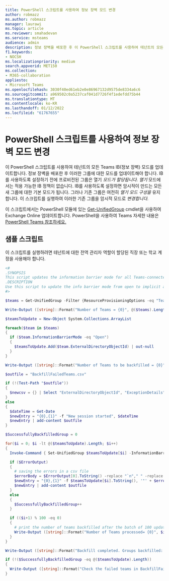 ```yaml
---
title: PowerShell 스크립트를 사용하여 정보 장벽 모드 변경
author: robmazz
ms.author: robmazz
manager: laurawi
ms.topic: article
ms.reviewer: smahadevan
ms.service: msteams
audience: admin
description: 정보 장벽을 배포한 후 이 PowerShell 스크립트를 사용하여 테넌트의 모든 그룹에 대해 개방형에서 암시적 모드로 모드를 업데이트합니다.
f1.keywords:
- NOCSH
ms.localizationpriority: medium
search.appverid: MET150
ms.collection:
- M365-collaboration
appliesto:
- Microsoft Teams
ms.openlocfilehash: 3030f40ed61eb2e0e86967132d9575de8334a6c6
ms.sourcegitcommit: a969502c0a5237caf041d7726f4f1edefdd75b44
ms.translationtype: MT
ms.contentlocale: ko-KR
ms.lasthandoff: 01/12/2022
ms.locfileid: "61767655"
---
```

# <a name="change-information-barriers-modes-with-a-powershell-script"></a>PowerShell 스크립트를 사용하여 정보 장벽 모드 변경

이 PowerShell 스크립트를 사용하여 테넌트의 모든 Teams IB(정보 장벽) 모드를 업데이트합니다. 정보 장벽을 배포한 후 이러한 그룹에 대한 모드를 업데이트해야 합니다. IB를 사용하도록 설정하기 전에 프로비전된 그룹은 열기 *모드가 할당됩니다.* *열기* 모드에서는 적용 가능한 IB 정책이 없습니다. IB를 사용하도록  설정하면 암시적이 만드는 모든 새 그룹에 대한 기본 모드가 됩니다. 그러나 기존 그룹은 여전히 *열기 모드 구성을* 유지합니다. 이 스크립트를 실행하여 이러한 기존 그룹을 암시적 모드로 *변경합니다.*

이 스크립트에서는 PowerShell 모듈에 있는 [Get-UnifiedGroup](/powershell/module/exchange/Set-UnifiedGroup) cmdlet을 사용하여 Exchange Online 업데이트합니다. PowerShell을 사용하여 Teams 자세한 내용은 [PowerShell Teams 참조하세요.](./teams-powershell-overview.md)

## <a name="sample-script"></a>샘플 스크립트

이 스크립트를 실행하려면 테넌트에 대한 전역 관리자 역할이 할당된 직장 또는 학교 계정을 사용해야 합니다.

```powershell
<#
.SYNOPSIS
This script updates the information barrier mode for all Teams-connected groups in your tenant at the same time.
.DESCRIPTION
Use this script to update the info barrier mode from open to implicit across the groups in your tenant.
#>

$teams = Get-UnifiedGroup -Filter {ResourceProvisioningOptions -eq "Team"} -ResultSize Unlimited

Write-Output ([string]::Format("Number of Teams = {0}", @($teams).Length))

$teamsToUpdate = New-Object System.Collections.ArrayList

foreach($team in $teams)
{
  if ($team.InformationBarrierMode -eq "Open")
  {
    $teamsToUpdate.Add($team.ExternalDirectoryObjectId) | out-null
  }
}

Write-Output ([string]::Format("Number of Teams to be backfilled = {0}", @($teamsToUpdate).Length))

$outfile = "BackfillFailedTeams.csv"

if (!(Test-Path "$outfile"))
{
  $newcsv = {} | Select "ExternalDirectoryObjectId", "ExceptionDetails" | Export-Csv $outfile -NoTypeInformation  
}
else
{
  $dateTime = Get-Date
  $newEntry = "{0},{1}" -f "New session started", $dateTime
  $newEntry | add-content $outfile
}

$SuccessfullyBackfilledGroup = 0

for($i = 0; $i -lt @($teamsToUpdate).Length; $i++)
{
  Invoke-Command { Set-UnifiedGroup $teamsToUpdate[$i] -InformationBarrierMode "Implicit" } -ErrorVariable ErrorOutput

  if ($ErrorOutput)
  {
    # saving the errors in a csv file
    $errorBody = $ErrorOutput[0].ToString() -replace "`n"," " -replace "`r"," " -replace ",", " "
    $newEntry = "{0},{1}" -f $teamsToUpdate[$i].ToString(), '"' + $errorBody + '"'
    $newEntry | add-content $outfile
  }
  else
  {
    $SuccessfullyBackfilledGroup++
  }

  if (($i+1) % 100 -eq 0)
  {
    # print the number of teams backfilled after the batch of 100 updates
    Write-Output ([string]::Format("Number of Teams processed= {0}", $i+1)) 
  }
}

Write-Output ([string]::Format("Backfill completed. Groups backfilled: {0}, Groups failed to backfill: {1}", $SuccessfullyBackfilledGroup, @($teamsToUpdate).Length - $SuccessfullyBackfilledGroup))

if (!($SuccessfullyBackfilledGroup -eq @($teamsToUpdate).Length))
{
  Write-Output ([string]::Format("Check the failed teams in BackfillFailedTeams.csv, retry to backfill the failed teams.")) 
}

```